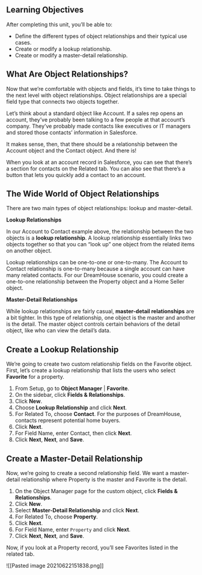 ## Learning Objectives

After completing this unit, you’ll be able to:

-   Define the different types of object relationships and their typical use cases.
-   Create or modify a lookup relationship.
-   Create or modify a master-detail relationship.

## What Are Object Relationships?

Now that we’re comfortable with objects and fields, it’s time to take things to the next level with object relationships. Object relationships are a special field type that connects two objects together.

Let’s think about a standard object like Account. If a sales rep opens an account, they’ve probably been talking to a few people at that account’s company. They’ve probably made contacts like executives or IT managers and stored those contacts’ information in Salesforce.

It makes sense, then, that there should be a relationship between the Account object and the Contact object. And there is!

When you look at an account record in Salesforce, you can see that there’s a section for contacts on the Related tab. You can also see that there’s a button that lets you quickly add a contact to an account.

## The Wide World of Object Relationships

There are two main types of object relationships: lookup and master-detail.

**Lookup Relationships**

In our Account to Contact example above, the relationship between the two objects is a **lookup relationship**. A lookup relationship essentially links two objects together so that you can “look up” one object from the related items on another object.

Lookup relationships can be one-to-one or one-to-many. The Account to Contact relationship is one-to-many because a single account can have many related contacts. For our DreamHouse scenario, you could create a one-to-one relationship between the Property object and a Home Seller object.

**Master-Detail Relationships**

While lookup relationships are fairly casual, **master-detail relationships** are a bit tighter. In this type of relationship, one object is the master and another is the detail. The master object controls certain behaviors of the detail object, like who can view the detail’s data.

## Create a **Lookup Relationship**

We’re going to create two custom relationship fields on the Favorite object. First, let’s create a lookup relationship that lists the users who select **Favorite** for a property.

1.  From Setup, go to **Object Manager** | **Favorite**.
2.  On the sidebar, click **Fields & Relationships**.
3.  Click **New**.
4.  Choose **Lookup Relationship** and click **Next**.
5.  For Related To, choose **Contact**. For the purposes of DreamHouse, contacts represent potential home buyers.
6.  Click **Next**.
7.  For Field Name, enter Contact, then click **Next**.
8.  Click **Next**, **Next**, and **Save**.

## Create a Master-Detail Relationship

Now, we’re going to create a second relationship field. We want a master-detail relationship where Property is the master and Favorite is the detail.

1.  On the Object Manager page for the custom object, click **Fields & Relationships**.
2.  Click **New**.
3.  Select **Master-Detail Relationship** and click **Next**.
4.  For Related To, choose **Property**.
5.  Click **Next**.
6.  For Field Name, enter `Property` and click **Next**.
7.  Click **Next**, **Next**, and **Save**.

Now, if you look at a Property record, you’ll see Favorites listed in the related tab.


![[Pasted image 20210622151838.png]]

